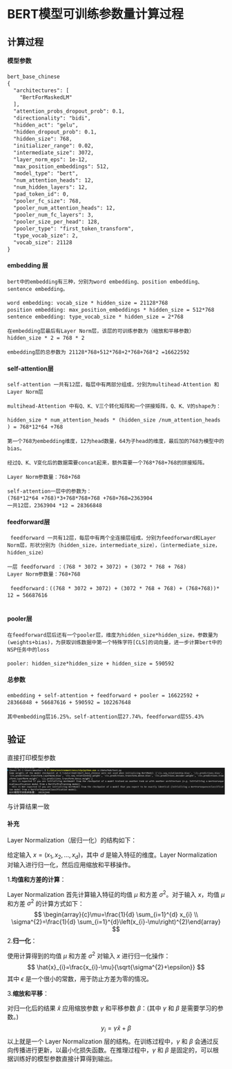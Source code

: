 # BERT模型可训练参数量计算过程

## 计算过程

#### 模型参数

```
bert_base_chinese
{
  "architectures": [
    "BertForMaskedLM"
  ],
  "attention_probs_dropout_prob": 0.1,
  "directionality": "bidi",
  "hidden_act": "gelu",
  "hidden_dropout_prob": 0.1,
  "hidden_size": 768,
  "initializer_range": 0.02,
  "intermediate_size": 3072,
  "layer_norm_eps": 1e-12,
  "max_position_embeddings": 512,
  "model_type": "bert",
  "num_attention_heads": 12,
  "num_hidden_layers": 12,
  "pad_token_id": 0,
  "pooler_fc_size": 768,
  "pooler_num_attention_heads": 12,
  "pooler_num_fc_layers": 3,
  "pooler_size_per_head": 128,
  "pooler_type": "first_token_transform",
  "type_vocab_size": 2,
  "vocab_size": 21128
}
```



#### embedding 层

    bert中的embedding有三种，分别为word embedding、position embedding、sentence embedding。
    
    word embedding: vocab_size * hidden_size = 21128*768
    position embedding: max_position_embeddings * hidden_size = 512*768
    sentence embedding: type_vocab_size * hidden_size = 2*768
    
    在embedding层最后有Layer Norm层，该层的可训练参数为（缩放和平移参数）  hidden_size * 2 = 768 * 2
    
    embedding层的总参数为 21128*768+512*768+2*768+768*2 =16622592



#### self-attention层

```
self-attention 一共有12层，每层中有两部分组成，分别为multihead-Attention 和Layer Norm层

multihead-Attention 中有Q、K、V三个转化矩阵和一个拼接矩阵，Q、K、V的shape为：

hidden_size * num_attention_heads * (hidden_size /num_attention_heads ) = 768*12*64 +768 

第一个768为embedding维度，12为head数量，64为子head的维度，最后加的768为模型中的bias。

经过Q、K、V变化后的数据需要concat起来，额外需要一个768*768+768的拼接矩阵。

Layer Norm参数量：768+768

self-attention一层中的参数为：
(768*12*64 +768)*3+768*768+768 +768+768=2363904
一共12层，2363904 *12 = 28366848
```



#### feedforward层

```
 feedforward 一共有12层，每层中有两个全连接层组成，分别为feedforward和Layer Norm层，形状分别为（hidden_size，intermediate_size），（intermediate_size，hidden_size）
 
一层 feedforward ：(768 * 3072 + 3072) + (3072 * 768 + 768) 
Layer Norm参数量：768+768

 feedforward：((768 * 3072 + 3072) + (3072 * 768 + 768) + (768+768))* 12 = 56687616
 
```



#### pooler层

```
在feedforward层后还有一个pooler层，维度为hidden_size*hidden_size，参数量为(weights+bias)，为获取训练数据中第一个特殊字符[CLS]的词向量，进一步计算bert中的NSP任务中的loss

pooler: hidden_size*hidden_size + hidden_size = 590592
```



#### 总参数

```
embedding + self-attention + feedforward + pooler = 16622592 + 28366848 + 56687616 + 590592 = 102267648

其中embedding层16.25%，self-attention层27.74%，feedforward层55.43%
```

## 验证

直接打印模型参数

![image-20240226143028451](BERT模型可训练参数量计算过程.assets/image-20240226143028451.png)

与计算结果一致





#### 补充

Layer Normalization（层归一化）的结构如下：

给定输入 $x = (x_1, x_2, ..., x_d)$，其中 $d$ 是输入特征的维度。Layer Normalization 对输入进行归一化，然后应用缩放和平移操作。

1.**均值和方差的计算**：

Layer Normalization 首先计算输入特征的均值 $\mu$ 和方差 $\sigma^2$。对于输入 $x$，均值 $\mu$ 和方差 $\sigma^2$ 的计算方式如下：
$$
\begin{array}{c}\mu=\frac{1}{d} \sum_{i=1}^{d} x_{i} \\ \sigma^{2}=\frac{1}{d} \sum_{i=1}^{d}\left(x_{i}-\mu\right)^{2}\end{array}
$$
2.**归一化**：

使用计算得到的均值 $\mu$ 和方差 $\sigma^2$ 对输入 $x$ 进行归一化操作：
$$
\hat{x}_{i}=\frac{x_{i}-\mu}{\sqrt{\sigma^{2}+\epsilon}}
$$
其中 $\epsilon$ 是一个很小的常数，用于防止方差为零的情况。

3.**缩放和平移**：

对归一化后的结果 $\hat{x}$ 应用缩放参数 $\gamma$ 和平移参数 $\beta$：(其中 $\gamma$ 和 $\beta$ 是需要学习的参数。)	
$$
y_i=\gamma\hat{x} +\beta
$$
以上就是一个 Layer Normalization 层的结构。在训练过程中，$\gamma$ 和 $\beta$ 会通过反向传播进行更新，以最小化损失函数。在推理过程中，$\gamma$ 和 $\beta$ 是固定的，可以根据训练好的模型参数直接计算得到输出。



